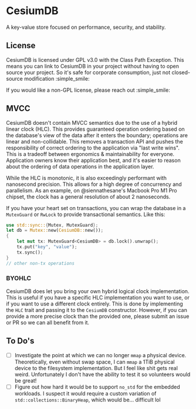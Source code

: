 # CesiumDB

A key-value store focused on performance, security, and stability.

## License

CesiumDB is licensed under GPL v3.0 with the Class Path Exception. This means you can link to CesiumDB in your project without having to open source your project. So it's safe for corporate consumption, just not closed-source modification :simple_smile:

If you would like a non-GPL license, please reach out :simple_smile:

## MVCC

CesiumDB doesn't contain MVCC semantics due to the use of a hybrid linear clock (HLC). This provides guaranteed operation ordering based on the database's view of the data after it enters the boundary; operations are linear and non-collidable. This removes a transaction API and pushes the responsibility of correct ordering to the application via "last write wins". This is a tradeoff between ergonomics & maintainability for everyone. Application owners know their application best, and it's easier to reason about the ordering of data operations in the application layer.

While the HLC is monotonic, it is also exceedingly performant with nanosecond precision. This allows for a high degree of concurrency and parallelism. As an example, on @siennathesane's Macbook Pro M1 Pro chipset, the clock has a general resolution of about 2 nanoseconds.

If you have your heart set on transactions, you can wrap the database in a `MutexGuard` or `RwLock` to provide transactional semantics. Like this:

```rust
use std::sync::{Mutex, MutexGuard};
let db = Mutex::new(CesiumDB::new());
{
    let mut tx: MutexGuard<CesiumDB> = db.lock().unwrap();
    tx.put("key", "value");
    tx.sync();
}
// other non-tx operations
```

### BYOHLC

CesiumDB does let you bring your own hybrid logical clock implementation. This is useful if you have a specific HLC implementation you want to use, or if you want to use a different clock entirely. This is done by implementing the `HLC` trait and passing it to the `CesiumDB` constructor. However, if you can provide a more precise clock than the provided one, please submit an issue or PR so we can all benefit from it.

## To Do's

- [ ] Investigate the point at which we can no longer `mmap` a physical device. Theoretically, even without swap space, I can `mmap` a 1TiB physical device to the filesystem implementation. But I feel like shit gets real weird. Unfortunately I don't have the ability to test it so volunteers would be great!
- [ ] Figure out how hard it would be to support `no_std` for the embedded workloads. I suspect it would require a custom variation of `std::collections::BinaryHeap`, which would be... difficult lol
